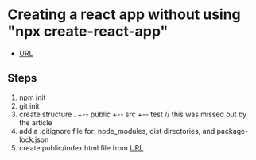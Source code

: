 # Creating a react app without using "npx create-react-app"

* [URL](https://medium.com/@JedaiSaboteur/creating-a-react-app-from-scratch-f3c693b84658)

## Steps

1. npm init
2. git init
3. create structure
	.
	+-- public
	+-- src
	+-- test     // this was missed out by the article
4. add a .gitignore file for: node_modules, dist directories, and package-lock.json
5. create public/index.html file from [URL](https://raw.githubusercontent.com/reactjs/reactjs.org/master/static/html/single-file-example.html)

